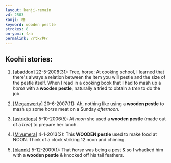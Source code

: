 ```yaml
---
layout: kanji-remain
v4: 2503
kanji: 杵
keyword: wooden pestle
strokes: 8
on-yomi: ショ
permalink: /rtk/杵/
---
```


## Koohii stories: 

1) [<a href="http://kanji.koohii.com/profile/abaddon">abaddon</a>] 22-5-2008(31): Tree, horse: At cooking school, I learned that there&#039;s always a relation between the item you will pestle and the size of the pestle itself. When I read in a cooking book that I had to mash up a <em>horse</em> with a<strong> wooden pestle</strong>, naturally a tried to obtain a <em>tree</em> to do the job.

2) [<a href="http://kanji.koohii.com/profile/Megaqwerty">Megaqwerty</a>] 20-6-2007(11): Ah, nothing like using a<strong> wooden pestle</strong> to mash up some <em>horse</em> meat on a Sunday <em>afternoon</em>.

3) [<a href="http://kanji.koohii.com/profile/astridtops">astridtops</a>] 5-10-2006(5): At <em>noon</em> she used a<strong> wooden pestle</strong> (made out of a <em>tree</em>) to prepare her lunch.

4) [<a href="http://kanji.koohii.com/profile/Miyumera">Miyumera</a>] 4-1-2013(2): This<strong> WOODEN pestle</strong> used to make food at NOON. Think of a clock striking 12 noon and chiming.

5) [<a href="http://kanji.koohii.com/profile/blannk">blannk</a>] 5-12-2009(1): That <em>horse</em> was being a pest &amp; so I whacked him with a<strong> wooden pestle</strong> &amp; knocked off his tail feathers.

